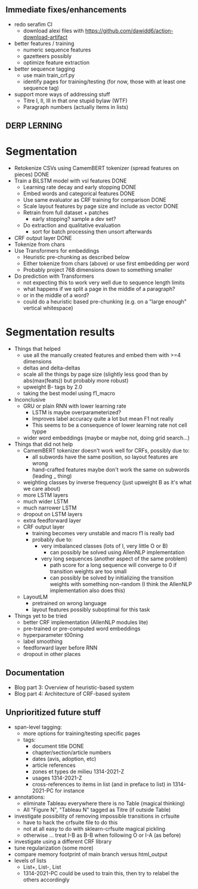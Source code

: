 Immediate fixes/enhancements
----------------------------

- redo serafim CI
  - download alexi files with https://github.com/dawidd6/action-download-artifact
- better features / training
  - numeric sequence features
  - gazetteers possibly
  - optimize feature extraction
- better sequence tagging
  - use main train_crf.py
  - identify pages for training/testing (for now, those with at least one sequence tag)
- support more ways of addressing stuff
  - Titre I, II, III in that one stupid bylaw (WTF)
  - Paragraph numbers (actually items in lists)
  
DERP LERNING
------------

Segmentation
============

- Retokenize CSVs using CamemBERT tokenizer (spread features on pieces) DONE
- Train a BiLSTM model with vsl features DONE
  - Learning rate decay and early stopping DONE
  - Embed words and categorical features DONE
  - Use same evaluator as CRF training for comparison DONE
  - Scale layout features by page size and include as vector DONE
  - Retrain from full dataset + patches
    - early stopping? sample a dev set?
  - Do extraction and qualitative evaluation
    - sort for batch processing then unsort afterwards
- CRF output layer DONE
- Tokenize from chars
- Use Transformers for embeddings
  - Heuristic pre-chunking as described below
  - Either tokenize from chars (above) or use first embedding per word
  - Probably project 768 dimensions down to something smaller
- Do prediction with Transformers
  - not expecting this to work very well due to sequence length limits
  - what happens if we split a page in the middle of a paragraph?
  - or in the middle of a word?
  - could do a heuristic based pre-chunking (e.g. on a "large
    enough" vertical whitespace)

Segmentation results
====================

- Things that helped
  - use all the manually created features and embed them with >=4 dimensions
  - deltas and delta-deltas
  - scale all the things by page size (slightly less good than by
    abs(max(feats)) but probably more robust)
  - upweight B- tags by 2.0
  - taking the best model using f1_macro
- Inconclusive
  - GRU or plain RNN with lower learning rate
    - LSTM is maybe overparameterized?
    - Improves label accuracy quite a lot but mean F1 not really
    - This seems to be a consequence of lower learning rate not cell typpe
  - wider word embeddings (maybe or maybe not, doing grid search...)
- Things that did not help
  - CamemBERT tokenizer doesn't work well for CRFs, possibly due to:
    - all subwords have the same position, so layout features are wrong
    - hand-crafted features maybe don't work the same on subwords (leading _ thing)
  - weighting classes by inverse frequency (just upweight B as it's what we care about)
  - more LSTM layers
  - much wider LSTM
  - much narrower LSTM
  - dropout on LSTM layers
  - extra feedforward layer
  - CRF output layer
    - training becomes very unstable and macro f1 is really bad
    - probably due to:
      - very imbalanced classes (lots of I, very little O or B)
        - can possibly be solved using AllenNLP implementation
      - very long sequences (another aspect of the same problem)
        - path score for a long sequence will converge to 0 if
          transition weights are too small
        - can possibly be solved by initializing the transition
          weights with something non-random (I think the AllenNLP
          implementation also does this)
  - LayoutLM
    - pretrained on wrong language
    - layout features possibly suboptimal for this task
- Things yet to be tried
  - better CRF implementation (AllenNLP modules lite)
  - pre-trained or pre-computed word embeddings
  - hyperparameter t00ning
  - label smoothing
  - feedforward layer before RNN
  - dropout in other places
    
Documentation
-------------

- Blog part 3: Overview of heuristic-based system
- Blog part 4: Architecture of CRF-based system

Unprioritized future stuff
--------------------------

- span-level tagging:
  - more options for training/testing specific pages
  - tags:
    - document title DONE
    - chapter/section/article numbers
    - dates (avis, adoption, etc)
    - article references
    - zones et types de milieu 1314-2021-Z
    - usages 1314-2021-Z
    - cross-references to items in list (and in preface to list) in 1314-2021-PC for instance
- annotations:
  - eliminate Tableau everywhere there is no Table (magical thinking)
  - All "Figure N", "Tableau N" tagged as Titre (if outside Table)
- investigate possibility of removing impossible transitions in crfsuite
  - have to hack the crfsuite file to do this
  - not at all easy to do with sklearn-crfsuite magical pickling
  - otherwise ... treat I-B as B-B when following O or I-A (as before)
- investigate using a different CRF library
- tune regularization (some more)
- compare memory footprint of main branch versus html_output
- levels of lists
  - List+, List-, List
  - 1314-2021-PC could be used to train this, then try to relabel the others accordingly
